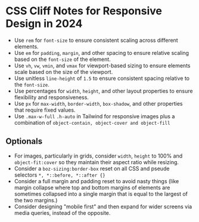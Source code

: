 # CSS Cliff Notes for Responsive Design in 2024

- Use `rem` for `font-size` to ensure consistent scaling across different elements.
- Use `em` for `padding`, `margin`, and other spacing to ensure relative scaling based on the `font-size` of the element.
- Use `vh`, `vw`, `vmin`, and `vmax` for viewport-based sizing to ensure elements scale based on the size of the viewport.
- Use unitless `line-height` of `1.5` to ensure consistent spacing relative to the `font-size`.
- Use percentages for `width`, `height`, and other layout properties to ensure flexibility and responsiveness.
- Use `px` for `max-width`, `border-width`, `box-shadow`, and other properties that require fixed values.
- Use `.max-w-full` `.h-auto` in Tailwind for responsive images plus a combination of `object-contain, object-cover and object-fill`

## Optionals

- For images, particularly in grids, consider `width`, `height` to 100% and `object-fit:cover` so they maintain their aspect ratio while resizing.
- Consider a `boz-sizing:border-box` reset on all CSS and pseude selectors `*, *::before, *::after {}`
- Consider a full margin and padding reset to avoid nasty things (like margin collapse where top and bottom margins of elements are sometimes collapsed into a single margin that is equal to the largest of the two margins.)
- Consider designing "mobile first" and then expand for wider screens via media queries, instead of the opposite.
